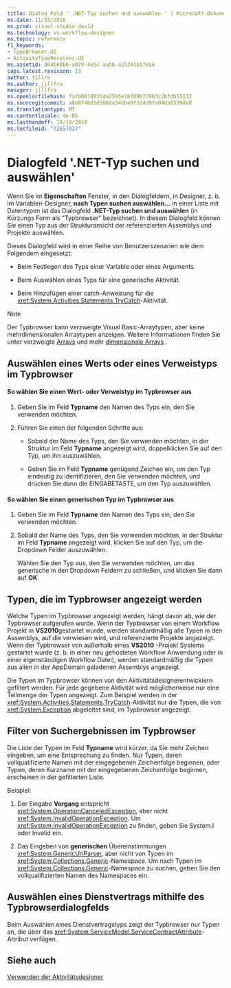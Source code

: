 ```yaml
---
title: Dialog Feld ' .NET-Typ suchen und auswählen ' | Microsoft-Dokumentation
ms.date: 11/15/2016
ms.prod: visual-studio-dev14
ms.technology: vs-workflow-designer
ms.topic: reference
f1_keywords:
- TypeBrowser.UI
- ActivityTypeResolver.UI
ms.assetid: 864b60b6-a070-4e5c-aa5b-a25341b57ea6
caps.latest.revision: 13
author: jillre
ms.author: jillfra
manager: jillfra
ms.openlocfilehash: fa7d087d8354a25b5e16f89b72963c2bfdb55132
ms.sourcegitcommit: a8e8f4bd5d508da34bbe9f2d4d9fa94da0539de0
ms.translationtype: MT
ms.contentlocale: de-DE
ms.lasthandoff: 10/19/2019
ms.locfileid: "72657027"
---
```

# <a name="browse-and-select-a-net-type-dialog-box"></a>Dialogfeld '.NET-Typ suchen und auswählen'
Wenn Sie im **Eigenschaften** Fenster, in den Dialogfeldern, in Designer, z. b. im Variablen-Designer, **nach Typen suchen auswählen...** in einer Liste mit Datentypen ist das Dialogfeld **.NET-Typ suchen und auswählen** (in Kürzungs Form als "Typbrowser" bezeichnet). In diesem Dialogfeld können Sie einen Typ aus der Strukturansicht der referenzierten Assemblys und Projekte auswählen.

 Dieses Dialogfeld wird in einer Reihe von Benutzerszenarien wie dem Folgendem eingesetzt:

- Beim Festlegen des Typs einer Variable oder eines Arguments.

- Beim Auswählen eines Typs für eine generische Aktivität.

- Beim Hinzufügen einer catch-Anweisung für die <xref:System.Activities.Statements.TryCatch>-Aktivität.

> [!NOTE]
> Der Typbrowser kann verzweigte Visual Basic-Arraytypen, aber keine mehrdimensionalen Arraytypen anzeigen. Weitere Informationen finden Sie unter verzweigte [Arrays](http://go.microsoft.com/fwlink/?LinkId=195226) und mehr [dimensionale Arrays](http://go.microsoft.com/fwlink/?LinkId=195227) .

## <a name="selecting-a-value-or-reference-type-from-the-type-browser"></a>Auswählen eines Werts oder eines Verweistyps im Typbrowser

#### <a name="to-select-a-value-or-reference-type-from-the-type-browser"></a>So wählen Sie einen Wert- oder Verweistyp im Typbrowser aus

1. Geben Sie im Feld **Typname** den Namen des Typs ein, den Sie verwenden möchten.

2. Führen Sie einen der folgenden Schritte aus:

    - Sobald der Name des Typs, den Sie verwenden möchten, in der Struktur im Feld **Typname** angezeigt wird, doppelklicken Sie auf den Typ, um ihn auszuwählen.

    - Geben Sie im Feld **Typname** genügend Zeichen ein, um den Typ eindeutig zu identifizieren, den Sie verwenden möchten, und drücken Sie dann die EINGABETASTE, um den Typ auszuwählen.

#### <a name="to-select-a-generic-type-from-the-type-browser"></a>So wählen Sie einen generischen Typ im Typbrowser aus

1. Geben Sie im Feld **Typname** den Namen des Typs ein, den Sie verwenden möchten.

2. Sobald der Name des Typs, den Sie verwenden möchten, in der Struktur im Feld **Typname** angezeigt wird, klicken Sie auf den Typ, um die Dropdown Felder auszuwählen.

     Wählen Sie den Typ aus, den Sie verwenden möchten, um das generische in den Dropdown Feldern zu schließen, und klicken Sie dann auf **OK**.

## <a name="types-displayed-in-the-type-browser"></a>Typen, die im Typbrowser angezeigt werden
 Welche Typen im Typbrowser angezeigt werden, hängt davon ab, wie der Typbrowser aufgerufen wurde. Wenn der Typbrowser von einem Workflow Projekt in **VS2010**gestartet wurde, werden standardmäßig alle Typen in den Assemblys, auf die verwiesen wird, und referenzierte Projekte angezeigt. Wenn der Typbrowser von außerhalb eines **VS2010** -Projekt Systems gestartet wurde (z. b. in einer neu gehosteten Workflow Anwendung oder in einer eigenständigen Workflow Datei), werden standardmäßig die Typen aus allen in der AppDomain geladenen Assemblys angezeigt.

 Die Typen im Typbrowser können von den Aktivitätsdesignerentwicklern gefiltert werden. Für jede gegebene Aktivität wird möglicherweise nur eine Teilmenge der Typen angezeigt. Zum Beispiel werden in der <xref:System.Activities.Statements.TryCatch>-Aktivität nur die Typen, die von <xref:System.Exception> abgeleitet sind, im Typbrowser angezeigt.

## <a name="filtering-search-results-in-the-type-browser"></a>Filter von Suchergebnissen im Typbrowser
 Die Liste der Typen im Feld **Typname** wird kürzer, da Sie mehr Zeichen eingeben, um eine Entsprechung zu finden. Nur Typen, deren vollqualifizierte Namen mit der eingegebenen Zeichenfolge beginnen, oder Typen, deren Kurzname mit der eingegebenen Zeichenfolge beginnen, erscheinen in der gefilterten Liste.

 Beispiel:

1. Der Eingabe **Vorgang** entspricht <xref:System.OperationCanceledException>, aber nicht <xref:System.InvalidOperationException>. Um <xref:System.InvalidOperationException> zu finden, geben Sie System.I oder Invalid ein.

2. Das Eingeben von **generischen** Übereinstimmungen <xref:System.GenericUriParser>, aber nicht von Typen im <xref:System.Collections.Generic>-Namespace. Um nach Typen im <xref:System.Collections.Generic>-Namespace zu suchen, geben Sie den vollqualifizierten Namen des Namespaces ein.

## <a name="selecting-a-service-contract-using-the-type-browser-dialog"></a>Auswählen eines Dienstvertrags mithilfe des Typbrowserdialogfelds
 Beim Auswählen eines Dienstvertragstyps zeigt der Typbrowser nur Typen an, die über das <xref:System.ServiceModel.ServiceContractAttribute>-Attribut verfügen.

## <a name="see-also"></a>Siehe auch
 [Verwenden der Aktivitätsdesigner](../workflow-designer/using-the-activity-designers.md)